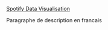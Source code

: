 [Spotify Data Visualisation](https://reathe.github.io/spotify-dataviz/)

Paragraphe de description en francais
